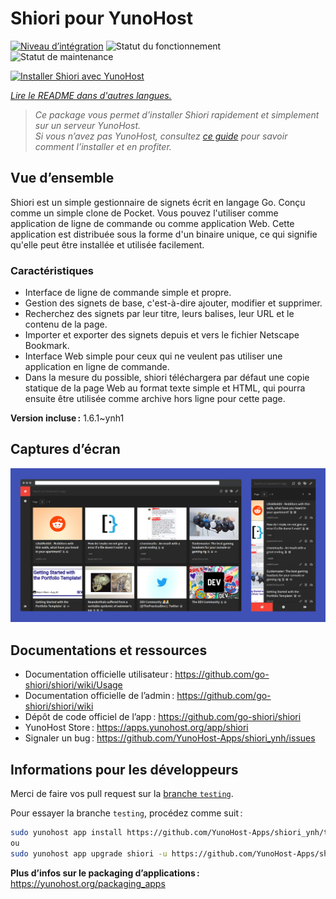 <!--
Nota bene : ce README est automatiquement généré par <https://github.com/YunoHost/apps/tree/master/tools/readme_generator>
Il NE doit PAS être modifié à la main.
-->

# Shiori pour YunoHost

[![Niveau d’intégration](https://dash.yunohost.org/integration/shiori.svg)](https://dash.yunohost.org/appci/app/shiori) ![Statut du fonctionnement](https://ci-apps.yunohost.org/ci/badges/shiori.status.svg) ![Statut de maintenance](https://ci-apps.yunohost.org/ci/badges/shiori.maintain.svg)

[![Installer Shiori avec YunoHost](https://install-app.yunohost.org/install-with-yunohost.svg)](https://install-app.yunohost.org/?app=shiori)

*[Lire le README dans d'autres langues.](./ALL_README.md)*

> *Ce package vous permet d’installer Shiori rapidement et simplement sur un serveur YunoHost.*  
> *Si vous n’avez pas YunoHost, consultez [ce guide](https://yunohost.org/install) pour savoir comment l’installer et en profiter.*

## Vue d’ensemble

Shiori est un simple gestionnaire de signets écrit en langage Go. Conçu comme un simple clone de Pocket. Vous pouvez l'utiliser comme application de ligne de commande ou comme application Web. Cette application est distribuée sous la forme d'un binaire unique, ce qui signifie qu'elle peut être installée et utilisée facilement.

### Caractéristiques

- Interface de ligne de commande simple et propre.
- Gestion des signets de base, c'est-à-dire ajouter, modifier et supprimer.
- Recherchez des signets par leur titre, leurs balises, leur URL et le contenu de la page.
- Importer et exporter des signets depuis et vers le fichier Netscape Bookmark.
- Interface Web simple pour ceux qui ne veulent pas utiliser une application en ligne de commande.
- Dans la mesure du possible, shiori téléchargera par défaut une copie statique de la page Web au format texte simple et HTML, qui pourra ensuite être utilisée comme archive hors ligne pour cette page.


**Version incluse :** 1.6.1~ynh1

## Captures d’écran

![Capture d’écran de Shiori](./doc/screenshots/screenshot.png)

## Documentations et ressources

- Documentation officielle utilisateur : <https://github.com/go-shiori/shiori/wiki/Usage>
- Documentation officielle de l’admin : <https://github.com/go-shiori/shiori/wiki>
- Dépôt de code officiel de l’app : <https://github.com/go-shiori/shiori>
- YunoHost Store : <https://apps.yunohost.org/app/shiori>
- Signaler un bug : <https://github.com/YunoHost-Apps/shiori_ynh/issues>

## Informations pour les développeurs

Merci de faire vos pull request sur la [branche `testing`](https://github.com/YunoHost-Apps/shiori_ynh/tree/testing).

Pour essayer la branche `testing`, procédez comme suit :

```bash
sudo yunohost app install https://github.com/YunoHost-Apps/shiori_ynh/tree/testing --debug
ou
sudo yunohost app upgrade shiori -u https://github.com/YunoHost-Apps/shiori_ynh/tree/testing --debug
```

**Plus d’infos sur le packaging d’applications :** <https://yunohost.org/packaging_apps>
